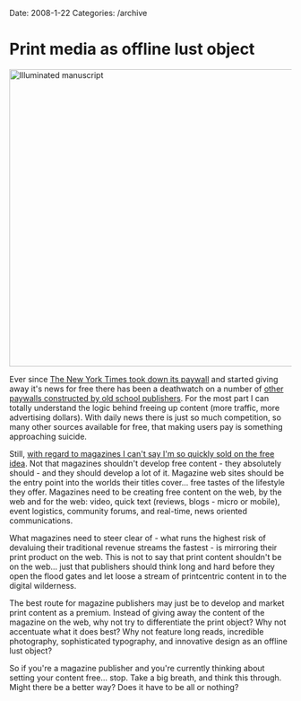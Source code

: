 Date: 2008-1-22
Categories: /archive

# Print media as offline lust object

<a class="flickr-image aligncenter" title="Illuminated manuscript" rel="flickr-mgr" href="http://www.flickr.com/photos/kluwak/3080650707/"><img class="flickr-medium" src="http://farm4.static.flickr.com/3064/3080650707_b141937497.jpg" alt="Illuminated manuscript" width="530" /></a>

<small> <a href="http://www.flickr.com/people/27386893@N04/"></a></small>

Ever since <a href="http://mashable.com/2007/08/07/new-york-times-sees-sense-paywall-comes-crashing-down/">The New York Times took down its paywall</a> and started giving away it's news for free there has been a deathwatch on a number of <a href="http://mashable.com/2007/09/18/wsj-free/">other paywalls constructed by old school publishers</a>.  For the most part I can totally understand the logic behind freeing up content (more traffic, more advertising dollars). With daily news there is just so much competition, so many other sources available for free, that making users pay is something approaching suicide.

Still, <a href="http://www.mediabistro.com/fishbowlny/magazines/the_atlantic_tears_down_their_paywall_75495.asp?c=rss">with regard to magazines I can't say I'm so quickly sold on the free idea</a>.  Not that magazines shouldn't develop free content - they absolutely should - and they should develop a lot of it.  Magazine web sites should be the entry point into the worlds their titles cover... free tastes of the lifestyle they offer.  Magazines need to be creating free content on the web, by the web and for the web: video, quick text (reviews, blogs - micro or mobile), event logistics, community forums, and real-time, news oriented communications.

What magazines need to steer clear of - what runs the highest risk of devaluing their traditional revenue streams the fastest - is mirroring their print product on the web.  This is not to say that print content shouldn't be on the web... just that publishers should think long and hard before they open the flood gates and let loose a stream of printcentric content in to the digital wilderness.

The best route for magazine publishers may just be to develop and market print content as a premium.  Instead of giving away the content of the magazine on the web, why not try to differentiate the print object?  Why not accentuate what it does best?  Why not feature long reads, incredible photography, sophisticated typography, and innovative design as an offline lust object?

So if you're a magazine publisher and you're currently thinking about setting your content free... stop.  Take a big breath, and think this through.  Might there be a better way?  Does it have to be all or nothing?
